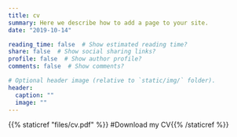 ```yaml
---
title: cv
summary: Here we describe how to add a page to your site.
date: "2019-10-14"

reading_time: false  # Show estimated reading time?
share: false  # Show social sharing links?
profile: false  # Show author profile?
comments: false  # Show comments?

# Optional header image (relative to `static/img/` folder).
header:
  caption: ""
  image: ""
---
```

{{% staticref "files/cv.pdf" %}}
#Download my CV{{% /staticref %}}
